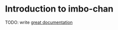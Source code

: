 # Introduction to imbo-chan

TODO: write [great documentation](http://jacobian.org/writing/what-to-write/)
